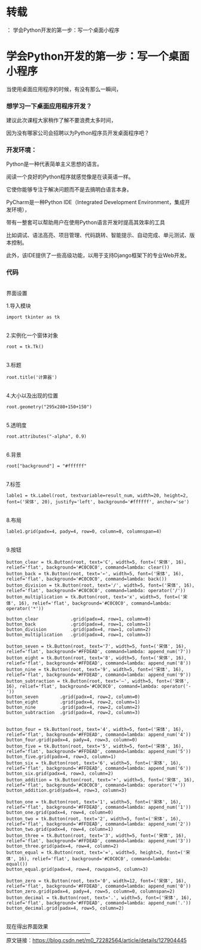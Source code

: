 # 转载
：  学会Python开发的第一步：写一个桌面小程序

# 学会Python开发的第一步：写一个桌面小程序

当使用桌面应用程序的时候，有没有那么一瞬间，

### 想学习一下桌面应用程序开发？

建议此次课程大家稍作了解不要浪费太多时间，

因为没有哪家公司会招聘以为Python程序员开发桌面程序吧？

### 开发环境：

Python是一种代表简单主义思想的语言。

阅读一个良好的Python程序就感觉像是在读英语一样。

它使你能够专注于解决问题而不是去搞明白语言本身。

PyCharm是一种Python IDE（Integrated Development Environment，集成开发环境），

带有一整套可以帮助用户在使用Python语言开发时提高其效率的工具

比如调试、语法高亮、项目管理、代码跳转、智能提示、自动完成、单元测试、版本控制。

此外，该IDE提供了一些高级功能，以用于支持Django框架下的专业Web开发。

### 代码

<br/> 界面设置

1.导入模块

```
import tkinter as tk
```

<br/> 2.实例化一个窗体对象

```
root = tk.Tk()
```

<br/> 3.标题

```
root.title('计算器')
```

<br/> 4.大小以及出现的位置

```
root.geometry("295x280+150+150")

```

<br/> 5.透明度

```
root.attributes("-alpha", 0.9)
```

<br/> 6.背景

```
root["background"] = "#ffffff"
```

<br/> 7.标签

```
lable1 = tk.Label(root, textvariable=result_num, width=20, height=2, font=('宋体', 20), justify='left', background='#ffffff', anchor='se')
```

<br/> 8.布局

```
lable1.grid(padx=4, pady=4, row=0, column=0, columnspan=4)
```

<br/> 9.按钮

```
button_clear = tk.Button(root, text='C', width=5, font=('宋体', 16), relief='flat', background='#C0C0C0', command=lambda: clear())
button_back = tk.Button(root, text='←', width=5, font=('宋体', 16), relief='flat', background='#C0C0C0', command=lambda: back())
button_division = tk.Button(root, text='/', width=5, font=('宋体', 16), relief='flat', background='#C0C0C0', command=lambda: operator('/'))
button_multiplication = tk.Button(root, text='x', width=5, font=('宋体', 16), relief='flat', background='#C0C0C0', command=lambda: operator('*'))
 
button_clear            .grid(padx=4, row=1, column=0)
button_back             .grid(padx=4, row=1, column=1)
button_division         .grid(padx=4, row=1, column=2)
button_multiplication   .grid(padx=4, row=1, column=3)
 
button_seven = tk.Button(root, text='7', width=5, font=('宋体', 16), relief='flat', background='#FFDEAD', command=lambda: append_num('7'))
button_eight = tk.Button(root, text='8', width=5, font=('宋体', 16), relief='flat', background='#FFDEAD', command=lambda: append_num('8'))
button_nine = tk.Button(root, text='9', width=5, font=('宋体', 16), relief='flat', background='#FFDEAD', command=lambda: append_num('9'))
button_subtraction = tk.Button(root, text='—', width=5, font=('宋体', 16), relief='flat', background='#C0C0C0', command=lambda: operator('-'))
button_seven        .grid(padx=4, row=2, column=0)
button_eight        .grid(padx=4, row=2, column=1)
button_nine         .grid(padx=4, row=2, column=2)
button_subtraction  .grid(padx=4, row=2, column=3)
 
 
button_four = tk.Button(root, text='4', width=5, font=('宋体', 16), relief='flat', background='#FFDEAD', command=lambda: append_num('4'))
button_four.grid(padx=4, pady=4, row=3, column=0)
button_five = tk.Button(root, text='5', width=5, font=('宋体', 16), relief='flat', background='#FFDEAD', command=lambda: append_num('5'))
button_five.grid(padx=4, row=3, column=1)
button_six = tk.Button(root, text='6', width=5, font=('宋体', 16), relief='flat', background='#FFDEAD', command=lambda: append_num('6'))
button_six.grid(padx=4, row=3, column=2)
button_addition = tk.Button(root, text='+', width=5, font=('宋体', 16), relief='flat', background='#C0C0C0', command=lambda: operator('+'))
button_addition.grid(padx=4, row=3, column=3)
 
button_one = tk.Button(root, text='1', width=5, font=('宋体', 16), relief='flat', background='#FFDEAD', command=lambda: append_num('1'))
button_one.grid(padx=4, row=4, column=0)
button_two = tk.Button(root, text='2', width=5, font=('宋体', 16), relief='flat', background='#FFDEAD', command=lambda: append_num('2'))
button_two.grid(padx=4, row=4, column=1)
button_three = tk.Button(root, text='3', width=5, font=('宋体', 16), relief='flat', background='#FFDEAD', command=lambda: append_num('3'))
button_three.grid(padx=4, row=4, column=2)
button_equal = tk.Button(root, text='=', width=5, height=3, font=('宋体', 16), relief='flat', background='#C0C0C0', command=lambda: equal())
button_equal.grid(padx=4, row=4, rowspan=5, column=3)
 
button_zero = tk.Button(root, text='0', width=12, font=('宋体', 16), relief='flat', background='#FFDEAD', command=lambda: append_num('0'))
button_zero.grid(padx=4, pady=4, row=5, column=0, columnspan=2)
button_decimal = tk.Button(root, text='.', width=5, font=('宋体', 16), relief='flat', background='#FFDEAD', command=lambda: append_num('.'))
button_decimal.grid(padx=4, row=5, column=2)
```

<br/> 现在得出界面效果<br/> ————————————————<br/> 原文链接：https://blog.csdn.net/m0_72282564/article/details/127904445
